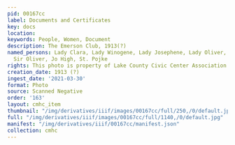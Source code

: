 ```yaml
---
pid: 00167cc
label: Documents and Certificates
key: docs
location: 
keywords: People, Women, Document
description: The Emerson Club, 1913(?)
named_persons: Lady Clara, Lady Winogene, Lady Josephene, Lady Oliver, Lady St. Pojke,
  Sir Oliver, Jo High, St. Pojke
rights: This photo is property of Lake County Civic Center Association.
creation_date: 1913 (?)
ingest_date: '2021-03-30'
format: Photo
source: Scanned Negative
order: '163'
layout: cmhc_item
thumbnail: "/img/derivatives/iiif/images/00167cc/full/250,/0/default.jpg"
full: "/img/derivatives/iiif/images/00167cc/full/1140,/0/default.jpg"
manifest: "/img/derivatives/iiif/00167cc/manifest.json"
collection: cmhc
---
```

